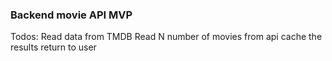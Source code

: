 ### Backend movie API MVP

Todos:
Read data from TMDB
Read N number of movies from api
cache the results
return to user
